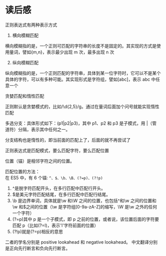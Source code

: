 # 读后感

正则表达式有两种表示方式

1. 横向模糊匹配

横向模糊指的是，一个正则可匹配的字符串的长度不是固定的。其实现的方式是使用量词，譬如{m,n}，表示最少出现 m 次，最多出现 n 次

2. 纵向模糊匹配

纵向模糊指的是，一个正则匹配的字符串，具体到某一位字符时，它可以不是某个具体的字符，可以有多种可能。其实现形式是字符组，譬如[abc]，表示 abc 中任意一个

贪婪匹配和惰性匹配

正则默认是贪婪模式的，比如/\d{2,5}/g。通过在量词后面加个问号就能实现惰性匹配

多选分支：具体形式如下：(p1|p2|p3)，其中 p1、p2 和 p3 是子模式，用 |（管道符）分隔，表示其中任何之一。

分支结构也是惰性的，即当前面的匹配上了，后面的就不再尝试了

正则表达式是匹配模式，要么匹配字符，要么匹配位置

位置（锚）是相邻字符之间的位置。

匹配位置的方法：  
在 ES5 中，有 6 个锚: `^、$、\b、\B、(?=p)、(?!p)`

1. ^是脱字符匹配开头，在多行匹配中匹配行开头。
2. $是美元字符匹配结尾，在多行匹配中匹配行结尾。
3. \b 是边界单词，具体就是\w 和\W 之间的位置，也包括^和\w 之间的位置和\w 和$之间的位置（\w 是字符组[0-9a-zA-Z]的缩写，\W 是\w 之外的任何一个字符）
4. (?=p)其中 p 是一个子模式，即 p 之前的位置，或者说，该位置后面的字符要匹配 p（比如(?=l)，表示'l'字符前面的位置）
5. (?!p)就是(?=p)相反的意思

二者的学名分别是 positive lookahead 和 negative lookahead。
中文翻译分别是正向先行断言和负向先行断言。

